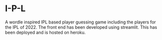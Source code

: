# I-P-L
A wordle inspired IPL based player guessing game including the players for the IPL of 2022.
The front end has been developed using streamlit.
This has been deployed and is hosted on heroku.
